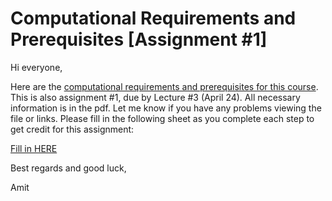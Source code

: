 # Computational Requirements and Prerequisites [Assignment #1]

Hi everyone,

Here are the [computational requirements and prerequisites for this course](Assignment1_ComputationalRequirementsPrerequisites_2025.pdf).
This is also assignment #1, due by Lecture #3 (April 24). All necessary information is in the pdf.
Let me know if you have any problems viewing the file or links.
Please fill in the following sheet as you complete each step to get credit for this assignment:

[Fill in HERE](https://docs.google.com/spreadsheets/d/1g-eCN8EtwWCS7IKQuaURwkyeES2KwCTII5eFA5QOH0U/edit?usp=sharing)

Best regards and good luck,

Amit